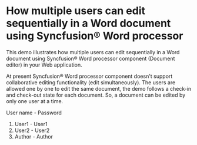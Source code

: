 # How multiple users can edit sequentially in a Word document using Syncfusion&reg; Word processor
This demo illustrates how multiple users can edit sequentially in a Word document using Syncfusion&reg; Word processor component (Document editor) in your Web application. 

At present Syncfusion&reg; Word processor component doesn't support collaborative editing functionality (edit simultaneously). The users are allowed one by one to edit the same document, the demo follows a check-in and check-out state for each document. So, a document can be edited by only one user at a time.

   User name - Password
1. User1     - User1
2. User2     - User2
3. Author    - Author

